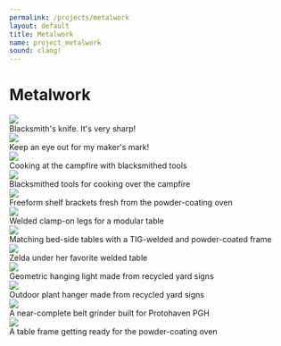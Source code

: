 ```yaml
---
permalink: /projects/metalwork
layout: default
title: Metalwork
name: project_metalwork
sound: clang!
---
```

# Metalwork

<div class="row">
    <div class="column">
        <img src="../assets/images/projects/Metalwork/knife.jpg" class="listimg">
        <div class="overlay">
            <div class="text_small">Blacksmith's knife. It's very sharp!</div>
        </div>
    </div>
    <div class="column">
        <img src="../assets/images/projects/Metalwork/makersmark.jpg" class="listimg">
        <div class="overlay">
            <div class="text_small">Keep an eye out for my maker's mark!</div>
        </div>
    </div>
    <div class="column">
        <img src="../assets/images/projects/Metalwork/campfire.jpg" class="listimg">
        <div class="overlay">
            <div class="text_small">Cooking at the campfire with blacksmithed tools</div>
        </div>
    </div>
</div>
<div class="row">
    <div class="column">
        <img src="../assets/images/projects/Metalwork/camping.jpg" class="listimg">
        <div class="overlay">
            <div class="text_small">Blacksmithed tools for cooking over the campfire</div>
        </div>
    </div>
    <div class="column">
        <img src="../assets/images/projects/Metalwork/shelf.jpg" class="listimg">
        <div class="overlay">
            <div class="text_small">Freeform shelf brackets fresh from the powder-coating oven</div>
        </div>
    </div>
    <div class="column">
        <img src="../assets/images/projects/Metalwork/table_clamp.jpg" class="listimg">
        <div class="overlay">
            <div class="text_small">Welded clamp-on legs for a modular table</div>
        </div>
    </div>
</div>
<div class="row">
    <div class="column">
        <img src="../assets/images/projects/Metalwork/project_metalwork.jpg" class="listimg">
        <div class="overlay">
            <div class="text_small">Matching bed-side tables with a TIG-welded and powder-coated frame</div>
        </div>
    </div>
    <div class="column">
        <img src="../assets/images/projects/Metalwork/table.jpg" class="listimg">
        <div class="overlay">
            <div class="text_small">Zelda under her favorite welded table</div>
        </div>
    </div>
    <div class="column">
        <img src="../assets/images/projects/Metalwork/light.jpg" class="listimg">
        <div class="overlay">
            <div class="text_small">Geometric hanging light made from recycled yard signs</div>
        </div>
    </div>
</div>
<div class="row">
    <div class="column">
        <img src="../assets/images/projects/Metalwork/hanger.jpg" class="listimg">
        <div class="overlay">
            <div class="text_small">Outdoor plant hanger made from recycled yard signs</div>
        </div>
    </div>
    <div class="column">
        <img src="../assets/images/projects/Metalwork/grinder.jpg" class="listimg">
        <div class="overlay">
            <div class="text_small">A near-complete belt grinder built for Protohaven PGH</div>
        </div>
    </div>
    <div class="column">
        <img src="../assets/images/projects/Metalwork/table_paint.jpg" class="listimg">
        <div class="overlay">
            <div class="text_small">A table frame getting ready for the powder-coating oven</div>
        </div>
    </div>
</div>